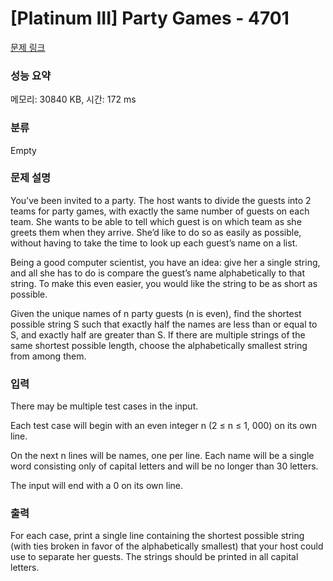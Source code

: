 # [Platinum III] Party Games - 4701 

[문제 링크](https://www.acmicpc.net/problem/4701) 

### 성능 요약

메모리: 30840 KB, 시간: 172 ms

### 분류

Empty

### 문제 설명

<p>You’ve been invited to a party. The host wants to divide the guests into 2 teams for party games, with exactly the same number of guests on each team. She wants to be able to tell which guest is on which team as she greets them when they arrive. She’d like to do so as easily as possible, without having to take the time to look up each guest’s name on a list.</p>

<p>Being a good computer scientist, you have an idea: give her a single string, and all she has to do is compare the guest’s name alphabetically to that string. To make this even easier, you would like the string to be as short as possible.</p>

<p>Given the unique names of n party guests (n is even), find the shortest possible string S such that exactly half the names are less than or equal to S, and exactly half are greater than S. If there are multiple strings of the same shortest possible length, choose the alphabetically smallest string from among them.</p>

### 입력 

 <p>There may be multiple test cases in the input.</p>

<p>Each test case will begin with an even integer n (2 ≤ n ≤ 1, 000) on its own line.</p>

<p>On the next n lines will be names, one per line. Each name will be a single word consisting only of capital letters and will be no longer than 30 letters. </p>

<p>The input will end with a 0 on its own line.</p>

### 출력 

 <p>For each case, print a single line containing the shortest possible string (with ties broken in favor of the alphabetically smallest) that your host could use to separate her guests. The strings should be printed in all capital letters.</p>

